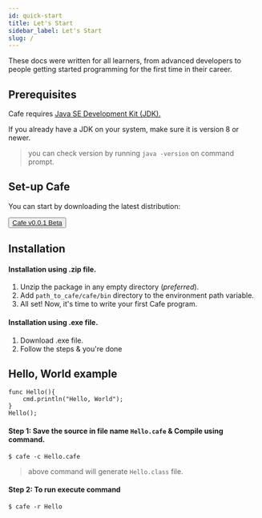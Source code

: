 ```yaml
---
id: quick-start
title: Let's Start
sidebar_label: Let's Start
slug: /
---
```


<!-- # Let's Start -->



These docs were written for all learners, from advanced developers to people getting started programming for the first time in their career.



## Prerequisites



Cafe requires [Java SE Development Kit (JDK).](https://openjdk.java.net/projects/jdk8/)

If you already have a JDK on your system, make sure it is version 8 or newer.

> you can check version by running `java -version` on command prompt.





## Set-up Cafe



You can start by downloading the latest distribution:

<button backgroundColor="green">[ Cafe v0.0.1 Beta](https://github.com/cafe-jvm-lang/cafe/releases/download/v0.0.1-beta/cafe-0.0.1-beta.zip)</button>





## Installation



#### Installation using .zip file.

1. Unzip the package in any empty directory (*preferred*).
2. Add ``path_to_cafe/cafe/bin`` directory to the environment path variable.
3. All set! Now, it's time to write your first Cafe program.

#### Installation using .exe file.

1. Download .exe file.
2. Follow the steps & you're done





## Hello, World example



``` 
func Hello(){
    cmd.println("Hello, World");
}
Hello();
```



#### Step 1: Save the source in file name ```Hello.cafe``` & Compile using command.



```
$ cafe -c Hello.cafe
```

> above command will generate ``Hello.class`` file.



#### Step 2: To run execute command

```
$ cafe -r Hello
```